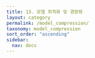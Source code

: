 ```yaml
---
title: 13. 모델 최적화 및 경량화
layout: category
permalink: /model_compression/
taxonomy: model_compression
sort_order: "ascending"
sidebar:
  nav: docs
---
```

